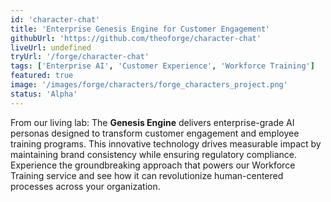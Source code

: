 ```yaml
---
id: 'character-chat'
title: 'Enterprise Genesis Engine for Customer Engagement'
githubUrl: 'https://github.com/theoforge/character-chat'
liveUrl: undefined
tryUrl: '/forge/character-chat'
tags: ['Enterprise AI', 'Customer Experience', 'Workforce Training']
featured: true
image: '/images/forge/characters/forge_characters_project.png'
status: 'Alpha'
---
```


From our living lab: The **Genesis Engine** delivers enterprise-grade AI personas designed to transform customer engagement and employee training programs. This innovative technology drives measurable impact by maintaining brand consistency while ensuring regulatory compliance. Experience the groundbreaking approach that powers our Workforce Training service and see how it can revolutionize human-centered processes across your organization.
